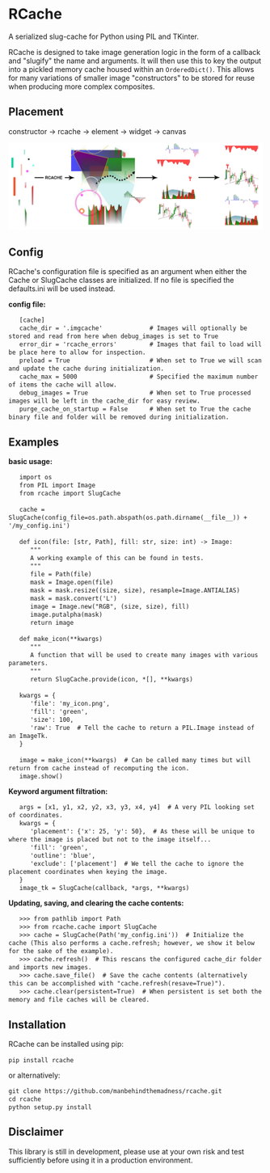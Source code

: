 # RCache

A serialized slug-cache for Python using PIL and TKinter.

RCache is designed to take image generation logic in the form of a callback and "slugify" the name and arguments.
It will then use this to key the output into a pickled memory cache housed within an ``OrderedDict()``.
This allows for many variations of smaller image "constructors" to be stored for reuse when producing more complex composites.

Placement
---------

constructor -> rcache -> element -> widget -> canvas

![alt text](docs/_static/placement.png)

Config
------

RCache's configuration file is specified as an argument when either the Cache or SlugCache classes are initialized.
If no file is specified the defaults.ini will be used instead.

**config file:**
```
   [cache]
   cache_dir = '.imgcache'             # Images will optionally be stored and read from here when debug_images is set to True
   error_dir = 'rcache_errors'         # Images that fail to load will be place here to allow for inspection.
   preload = True                      # When set to True we will scan and update the cache during initialization.
   cache_max = 5000                    # Specified the maximum number of items the cache will allow.
   debug_images = True                 # When set to True processed images will be left in the cache_dir for easy review.
   purge_cache_on_startup = False      # When set to True the cache binary file and folder will be removed during initialization.
```
Examples
--------

**basic usage:**
```
   import os
   from PIL import Image
   from rcache import SlugCache

   cache = SlugCache(config_file=os.path.abspath(os.path.dirname(__file__)) + '/my_config.ini')

   def icon(file: [str, Path], fill: str, size: int) -> Image:
      """
      A working example of this can be found in tests.
      """
      file = Path(file)
      mask = Image.open(file)
      mask = mask.resize((size, size), resample=Image.ANTIALIAS)
      mask = mask.convert('L')
      image = Image.new("RGB", (size, size), fill)
      image.putalpha(mask)
      return image

   def make_icon(**kwargs)
      """
      A function that will be used to create many images with various parameters.
      """
      return SlugCache.provide(icon, *[], **kwargs)

   kwargs = {
      'file': 'my_icon.png',
      'fill': 'green',
      'size': 100,
      'raw': True  # Tell the cache to return a PIL.Image instead of an ImageTk.
   }

   image = make_icon(**kwargs)  # Can be called many times but will return from cache instead of recomputing the icon.
   image.show()
```
**Keyword argument filtration:**
```
   args = [x1, y1, x2, y2, x3, y3, x4, y4]  # A very PIL looking set of coordinates.
   kwargs = {
      'placement': {'x': 25, 'y': 50},  # As these will be unique to where the image is placed but not to the image itself...
      'fill': 'green',
      'outline': 'blue',
      'exclude': ['placement']  # We tell the cache to ignore the placement coordinates when keying the image.
   }
   image_tk = SlugCache(callback, *args, **kwargs)
```
**Updating, saving, and clearing the cache contents:**
```
   >>> from pathlib import Path
   >>> from rcache.cache import SlugCache
   >>> cache = SlugCache(Path('my_config.ini'))  # Initialize the cache (This also performs a cache.refresh; however, we show it below for the sake of the example).
   >>> cache.refresh()  # This rescans the configured cache_dir folder and imports new images.
   >>> cache.save_file()  # Save the cache contents (alternatively this can be accomplished with "cache.refresh(resave=True)").
   >>> cache.clear(persistent=True)  # When persistent is set both the memory and file caches will be cleared.
```

Installation
------------

RCache can be installed using pip:

``pip install rcache``

or alternatively:

```
git clone https://github.com/manbehindthemadness/rcache.git
cd rcache
python setup.py install
```

Disclaimer
----------

This library is still in development, please use at your own risk and test sufficiently before using it in a
production environment.
